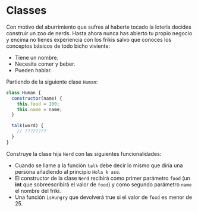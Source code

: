 # Classes

Con motivo del aburrimiento que sufres al haberte tocado la lotería decides construir un zoo de nerds.
Hasta ahora nunca has abierto tu propio negocio y encima no tienes experiencia con los frikis salvo que conoces los conceptos básicos de todo bicho viviente:
  - Tiene un nombre.
  - Necesita comer y beber.
  - Pueden hablar.

Partiendo de la siguiente clase `Human`:

```javascript
class Human {
  constructor(name) {
    this.food = 100;
    this.name = name;
  }

  talk(word) {
    // ????????
  }
}
```

Construye la clase hija `Nerd` con las siguientes funcionalidades:
  - Cuando se llame a la función `talk` debe decir lo mismo que diría una persona añadiendo al principio `Hola k ase`.
  - El constructor de la clase `Nerd` recibirá como primer parámetro `food` (un **int** que sobreescribirá el valor de `food`) y como segundo parámetro `name` el nombre del friki.
  - Una función `isHungry` que devolverá true si el valor de `food` es menor de 25.
